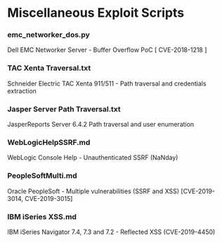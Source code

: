 # Miscellaneous Exploit Scripts

### emc_networker_dos.py
Dell EMC Networker Server - Buffer Overflow PoC \[ CVE-2018-1218 \]
### TAC Xenta Traversal.txt
Schneider Electric TAC Xenta 911/511 - Path traversal and credentials extraction
### Jasper Server Path Traversal.txt
JasperReports Server 6.4.2 Path traversal and user enumeration
### WebLogicHelpSSRF.md
WebLogic Console Help - Unauthenticated SSRF (NaNday)
### PeopleSoftMulti.md
Oracle PeopleSoft - Multiple vulnerabilities (SSRF and XSS) [CVE-2019-3014, CVE-2019-3015]
### IBM iSeries XSS.md
IBM iSeries Navigator 7.4, 7.3 and 7.2 - Reflected XSS (CVE-2019-4450)

